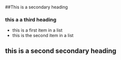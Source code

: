 ##This is a secondary heading
### this a a third heading
* this is a first item in a list
* this is the second item in a list
## this is a second secondary heading
